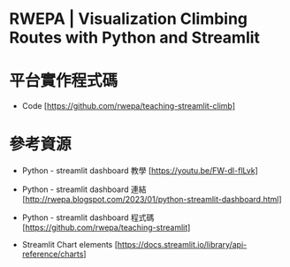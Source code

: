 # RWEPA | Visualization Climbing Routes with Python and Streamlit

# 平台實作程式碼

+ Code [https://github.com/rwepa/teaching-streamlit-climb]

# 參考資源

+ Python - streamlit dashboard 教學 [https://youtu.be/FW-dl-flLvk]

+ Python - streamlit dashboard 連結 [http://rwepa.blogspot.com/2023/01/python-streamlit-dashboard.html]

+ Python - streamlit dashboard 程式碼 [https://github.com/rwepa/teaching-streamlit]

+ Streamlit Chart elements [https://docs.streamlit.io/library/api-reference/charts]
